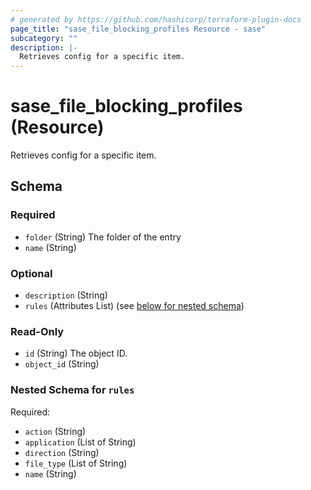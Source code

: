 ```yaml
---
# generated by https://github.com/hashicorp/terraform-plugin-docs
page_title: "sase_file_blocking_profiles Resource - sase"
subcategory: ""
description: |-
  Retrieves config for a specific item.
---
```


# sase_file_blocking_profiles (Resource)

Retrieves config for a specific item.



<!-- schema generated by tfplugindocs -->
## Schema

### Required

- `folder` (String) The folder of the entry
- `name` (String)

### Optional

- `description` (String)
- `rules` (Attributes List) (see [below for nested schema](#nestedatt--rules))

### Read-Only

- `id` (String) The object ID.
- `object_id` (String)

<a id="nestedatt--rules"></a>
### Nested Schema for `rules`

Required:

- `action` (String)
- `application` (List of String)
- `direction` (String)
- `file_type` (List of String)
- `name` (String)


